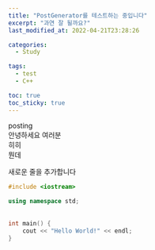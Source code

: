 ```yaml
---
title: "PostGenerator를 테스트하는 중입니다"
excerpt: "과연 잘 될까요?"
last_modified_at: 2022-04-21T23:28:26

categories:
  - Study

tags:
  - test
  - C++

toc: true
toc_sticky: true
---
```


posting  
안녕하세요 여러분  
히히  
뭔데  
  
새로운 줄을 추가합니다  
```cpp  
#include <iostream>  
  
using namespace std;  
  
  
int main() {  
    cout << "Hello World!" << endl;  
}  
```  
